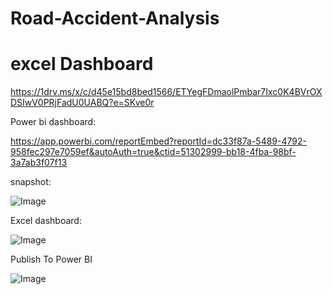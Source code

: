 # Road-Accident-Analysis

# excel Dashboard

https://1drv.ms/x/c/d45e15bd8bed1566/ETYegFDmaolPmbar7Ixc0K4BVrOXDSIwV0PRjFadU0UABQ?e=SKve0r

Power bi dashboard:

https://app.powerbi.com/reportEmbed?reportId=dc33f87a-5489-4792-958fec297e7059ef&autoAuth=true&ctid=51302999-bb18-4fba-98bf-3a7ab3f07f13 

snapshot:

![Image](https://github.com/user-attachments/assets/9ca33b83-d722-4976-864a-56e6109b412b)

Excel dashboard:

![Image](https://github.com/user-attachments/assets/891462a5-d25d-4fe5-9644-b4b3da256ec0)

Publish To Power BI

![Image](https://github.com/user-attachments/assets/57c4bc79-76f7-4f0d-89ec-17e5c5d2dc67)

